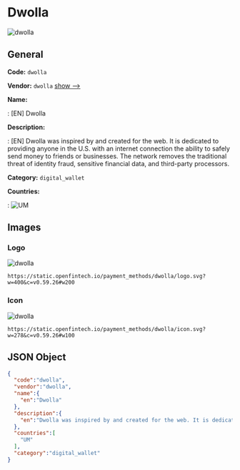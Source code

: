 
# Dwolla 
![dwolla](https://static.openfintech.io/payment_methods/dwolla/logo.svg?w=400&c=v0.59.26#w200)  

## General 
**Code:** `dwolla` 
 
**Vendor:** `dwolla` [show -->](/vendors/dwolla/) 
 
**Name:** 
 
:	[EN] Dwolla 
 
**Description:** 
 
: [EN] Dwolla was inspired by and created for the web. It is dedicated to providing anyone in the U.S. with an internet connection the ability to safely send money to friends or businesses. The network removes the traditional threat of identity fraud, sensitive financial data, and third-party processors. 
 
**Category:** `digital_wallet` 
 
**Countries:** 
 
:	![UM](https://cdnjs.cloudflare.com/ajax/libs/flag-icon-css/3.3.0/flags/4x3/um.svg#w24)  

## Images 

### Logo 
![dwolla](https://static.openfintech.io/payment_methods/dwolla/logo.svg?w=400&c=v0.59.26#w200)  

```
https://static.openfintech.io/payment_methods/dwolla/logo.svg?w=400&c=v0.59.26#w200
```  

### Icon 
![dwolla](https://static.openfintech.io/payment_methods/dwolla/icon.svg?w=278&c=v0.59.26#w100)  

```
https://static.openfintech.io/payment_methods/dwolla/icon.svg?w=278&c=v0.59.26#w100
```  

## JSON Object 

```json
{
  "code":"dwolla",
  "vendor":"dwolla",
  "name":{
    "en":"Dwolla"
  },
  "description":{
    "en":"Dwolla was inspired by and created for the web. It is dedicated to providing anyone in the U.S. with an internet connection the ability to safely send money to friends or businesses. The network removes the traditional threat of identity fraud, sensitive financial data, and third-party processors."
  },
  "countries":[
    "UM"
  ],
  "category":"digital_wallet"
}
```  
